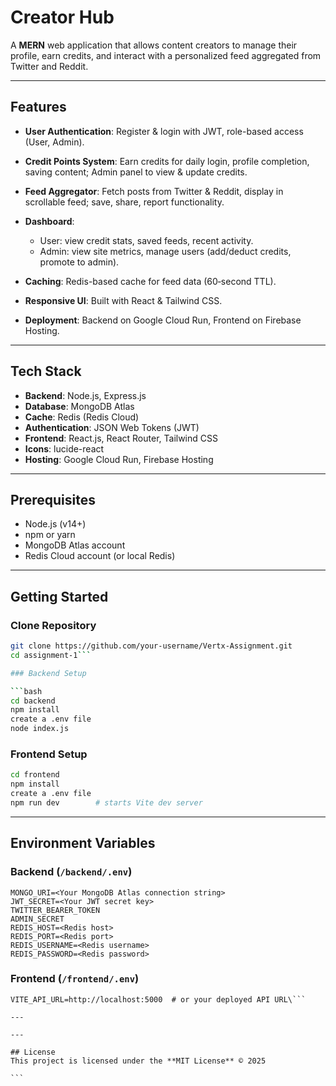 # Creator Hub

A **MERN** web application that allows content creators to manage their profile, earn credits, and interact with a personalized feed aggregated from Twitter and Reddit.

---

## Features

- **User Authentication**: Register & login with JWT, role-based access (User, Admin).
- **Credit Points System**: Earn credits for daily login, profile completion, saving content; Admin panel to view & update credits.
- **Feed Aggregator**: Fetch posts from Twitter & Reddit, display in scrollable feed; save, share, report functionality.
- **Dashboard**:

  - User: view credit stats, saved feeds, recent activity.
  - Admin: view site metrics, manage users (add/deduct credits, promote to admin).

- **Caching**: Redis-based cache for feed data (60‑second TTL).
- **Responsive UI**: Built with React & Tailwind CSS.
- **Deployment**: Backend on Google Cloud Run, Frontend on Firebase Hosting.

---

## Tech Stack

- **Backend**: Node.js, Express.js
- **Database**: MongoDB Atlas
- **Cache**: Redis (Redis Cloud)
- **Authentication**: JSON Web Tokens (JWT)
- **Frontend**: React.js, React Router, Tailwind CSS
- **Icons**: lucide-react
- **Hosting**: Google Cloud Run, Firebase Hosting

---

## Prerequisites

- Node.js (v14+)
- npm or yarn
- MongoDB Atlas account
- Redis Cloud account (or local Redis)

---

## Getting Started

### Clone Repository

````bash
git clone https://github.com/your-username/Vertx-Assignment.git
cd assignment-1```

### Backend Setup

```bash
cd backend
npm install
create a .env file
node index.js
````

### Frontend Setup

```bash
cd frontend
npm install
create a .env file
npm run dev        # starts Vite dev server
```

---

## Environment Variables

### Backend (`/backend/.env`)

```env
MONGO_URI=<Your MongoDB Atlas connection string>
JWT_SECRET=<Your JWT secret key>
TWITTER_BEARER_TOKEN
ADMIN_SECRET
REDIS_HOST=<Redis host>
REDIS_PORT=<Redis port>
REDIS_USERNAME=<Redis username>
REDIS_PASSWORD=<Redis password>
```

### Frontend (`/frontend/.env`)

````env
VITE_API_URL=http://localhost:5000  # or your deployed API URL\```

---

---

## License
This project is licensed under the **MIT License** © 2025

```
````
